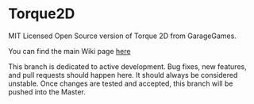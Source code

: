 Torque2D
========

MIT Licensed Open Source version of Torque 2D from GarageGames.

You can find the main Wiki page [here](https://github.com/GarageGames/Torque2D/wiki)

This branch is dedicated to active development. Bug fixes, new features, and pull requests should happen here. It should always be considered unstable. Once changes are tested and accepted, this branch will be pushed into the Master.
